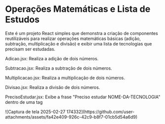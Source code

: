 <h1>Operações Matemáticas e Lista de Estudos</h1>
Este é um projeto React simples que demonstra a criação de componentes reutilizáveis para realizar operações matemáticas básicas (adição, subtração, multiplicação e divisão) e exibir uma lista de tecnologias que precisam ser estudadas.

<p> Adicao.jsx: Realiza a adição de dois números. </p>

<p> Subtracao.jsx: Realiza a subtração de dois números. </p>

<p> Multiplicacao.jsx: Realiza a multiplicação de dois números. </p>

<p> Divisao.jsx: Realiza a divisão de dois números. </p>

<p> PrecisoEstudar.jsx: Exibe a frase "Preciso estudar NOME-DA-TECNOLOGIA" dentro de uma tag  </p>
![Captura de tela 2025-02-27 174332](https://github.com/user-attachments/assets/fa42e409-926c-42c9-b8f7-01cb5d54a6d9)
